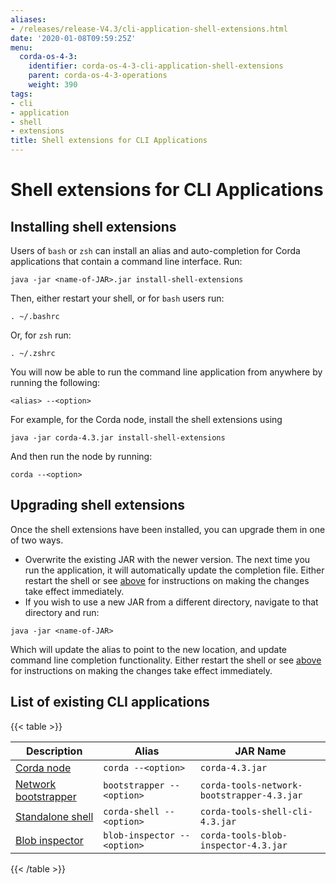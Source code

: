 ```yaml
---
aliases:
- /releases/release-V4.3/cli-application-shell-extensions.html
date: '2020-01-08T09:59:25Z'
menu:
  corda-os-4-3:
    identifier: corda-os-4-3-cli-application-shell-extensions
    parent: corda-os-4-3-operations
    weight: 390
tags:
- cli
- application
- shell
- extensions
title: Shell extensions for CLI Applications
---
```



# Shell extensions for CLI Applications



## Installing shell extensions

Users of `bash` or `zsh` can install an alias and auto-completion for Corda applications that contain a command line interface. Run:

```shell
java -jar <name-of-JAR>.jar install-shell-extensions
```

Then, either restart your shell, or for `bash` users run:

```shell
. ~/.bashrc
```

Or, for `zsh` run:

```shell
. ~/.zshrc
```

You will now be able to run the command line application from anywhere by running the following:

```shell
<alias> --<option>
```

For example, for the Corda node, install the shell extensions using

```shell
java -jar corda-4.3.jar install-shell-extensions
```

And then run the node by running:

```shell
corda --<option>
```


## Upgrading shell extensions

Once the shell extensions have been installed, you can upgrade them in one of two ways.


* Overwrite the existing JAR with the newer version. The next time you run the application, it will automatically update
the completion file. Either restart the shell or see [above](#installing-shell-extensions) for instructions
on making the changes take effect immediately.
* If you wish to use a new JAR from a different directory, navigate to that directory and run:

```shell
java -jar <name-of-JAR>
```

Which will update the alias to point to the new location, and update command line completion functionality. Either
restart the shell or see [above](#installing-shell-extensions) for instructions on making the changes take effect immediately.


## List of existing CLI applications


{{< table >}}

|Description|Alias|JAR Name|
|---------------------------------------------------------|------------------------------|----------------------------------------------------------|
|[Corda node](running-a-node.html#starting-an-individual-corda-node)|`corda --<option>`|`corda-4.3.jar`|
|[Network bootstrapper](network-bootstrapper.html)|`bootstrapper --<option>`|`corda-tools-network-bootstrapper-4.3.jar`|
|[Standalone shell](shell.html#standalone-shell)|`corda-shell --<option>`|`corda-tools-shell-cli-4.3.jar`|
|[Blob inspector](blob-inspector.html/)|`blob-inspector --<option>`|`corda-tools-blob-inspector-4.3.jar`|

{{< /table >}}

